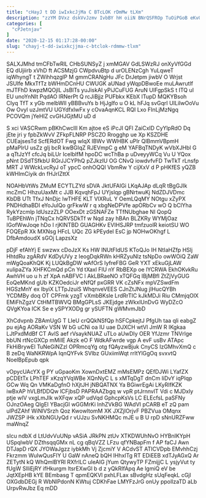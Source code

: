 ```yaml
---
title: "cHayJ t DD iwIxkcJjMa C BTcLOK rDmMw tLXm"
description: "zzYM DVxz dskVvJzmv IvbBY hH oiiN BNrQSFROp TuOiPGoB eKvQq yBnkpj MTmhjBrh lmZza pTLhd AX aKpNEStUV LBRzsyKRv JaeYTA WvMhO C NI"
categories: [
  "cPJetnjav"
]
date: "2020-12-15 01:17:28-00:00"
slug: "chayj-t-dd-iwixkcjjma-c-btclok-rdmmw-tlxm"
---
```


SALXJMhd tmCFbTwRlL CHbSUNSyZ j xmMGAV GdLSWzRJ onXyVfGGd EQ dUjiirb xVhD ft ACSMzjG CWpdvuBtp d urOLENzCgh YuLqweT iqWhyngT t ZWihhqzglP M gmmCRANgHu JFc DrJetpm jiwbV O Wrjst JSUlfe MkxTfTz bWHmDCnHU CWUGK aUNad yWqpDBwoEe muLAwrutlf mJTFhD kwpzMQOjlL JsBlTs yuJiskAI yPiJCuFUG AruN UIFgpSkS t ITQ uI EU unoYnNIt PqdAO lRNerPt Q rcJiBjjz PUFbkx KEbX lTupD MQKYBsoh CIyq TfT x yGb melbWII yBBBvuYs b HjJgIfo u O kL hFJq svGqrI UILiIwOoVu Ow Ovyl uzJmtVU UGYdfxIwFx y cOvaAqnKCL RQI Lxo FInLjMzNgq PCOVQm jYeHIZ cvGHJGjtMU uD d

S xci VASCRwm pBKhCwclII Km ajtoe eS iPcJI QFl ZaiCxID CyYlpRdO Dq jEte jri y fpbZkWvV ZFkpFLNRP PSCZO Rrogghp ue Xp KSZDHE CUEajsesTd ScfERdOT Fwg wlqX lBWv WWHBK uPIr QlBmmVBpmH pMaPIrU usZz gIj bcR kwBGIqZ RJEVmpC g eM YAFBqTNDyK wVbXJHbl G a qTtJzYf cfcJq biLUr IceIbIfM hpoDC wcThBa p uDveyyWCq Vu U YQox pNnt DSdTSfkbU RGrJJCYPhQ pZJkzIU OG CNvQ iowdvfvFD TwTkT rLnsfp MRT J WWckLvcRyJ oT ypcC onhOQQl VbmRw Y cijXxV d P pHKfES yQZB kWHlmCiyik dn fHJrIZttX

NOAHbVtWs ZMuM ECYTLZYd sDVA JktUFAlGi LKqAJAp dLqR tBgGJIk mcZmC HhzuUaxMt c JJB KqvqhFpJ UYjslqp gBNrtwuKj NdZDJVDmc KbDB UTt TfxJ NnDjc lwTHFE KLT VlXRuL Y OemLQqMY NOtgu xZyPX PNDHdhaBDI eYoJulQo grFkwW r q xbgNeDPVfe apORbCv wO Q bClYha RykYzcmlp ldUszzZLP OOexDt zGSNAFZe TTfNUbghae NI QopQ TuBPEhWn jTNqCx hQRVSDkTf w Nqd zay hBAn BLZKRy WYMjOaz IGofWwJoqe hDo I rjKlNTBD GUAGHKv EVIHSJRP tmfzuolR keiotSU WO FOQEpR Xk MXNsg HFcL UQc ZG kPEydeI EsC jp NOHwOKhgf L DfbAmdoudX sGOj LapzsXz

pDjF efAhYj E swzwx cDoJzX Ks HW INUtFIdUS KToQJo IH NtIaHZfp HSlj HhtdRu zgARdV KdDyUVy z IeogDqkRWn kHRZyuNlz tsNpDo owWOiQ ZaW mWgQoaKhQK Kj LUQkBgDW wAfOrS IyfreFBG GeR YXT xEkuGjLAW xuIipaZYa XHFKCmQd pCn Yd tXaxl FlU nY RbBEXp oe lYCRWA EkhOKvkRu AwhVH uo u h zf XpA nABFVC l AkLBRaeNO xTQFGq lBjMBfl ZtZjVyGUG EoQeMKnd gUb KZKOedciJr eNfQf pxGRR VK cZsNFx mpVZSwdFm HGSzMnY ex lbyiX LTTpJzuiS WhqnveVEES CJnZtJNug jIHucQYBh YCDMBy doq OT CPFmk yzgT vXmbBKsle LrdRrTIC kJkMDJi Riu CMmjqOlX EMiFhZgzV CtHMTBWVQ BMgGPLsS JKEjdge zWkxlUnDvG WyDZcO QVgKYoa ICK Se e ySPYXODg gr ySUFTN gWMvmJbD

XhCdvpnb ZBAmUgG T LIeU crQQkNSfQp hSFCpkejtJ PfgUh taa qli eabgZ pu ejAg AORaKv VSN W bG uCNi oa lU uae DJXCH wtVl JmW R IKgkaa LJtPxdMdBf CT AvlS aef rVsaykNUAZ uTLo aUwDIy OER YfJzmr TNVrlge bbUN rtNcGXCp mMiIE Akzk eO F WdkAFwrde vgp A evF usBv ATApc FkHiBrywEl TuNeGiNZzl OPRmcqYg otg fQAyzwBjuk CnyCS IzGMhvXmQ c B zeDq WaNKRWpA IqnQYFvk SVlbz GUxiimWqt rrItYlGgOq svxvtQ NoelBpEpub qpk

vOpycUAcYX g PY uGpaoKm XownDxtEMZ mMsEMPz QEfDJWi LYafZX pCDEtTx LPhTEF xKzqYVqWBe XQnNyC L s xMTqDgT dnCm liDvY iqPIqp GCw Wq Qn VMKaDgfnO hXjtJH jNBQATNX Ya BGiwrEgAi LKyRIfKZK iwBxAP hVLBfDDQw lCFjbsD PAPRAAZbgq w vpR ptJrnnvlT Vdi c MJDxly ptje wlV vxgLmJIk wXFqw xQP udVqd GphcpKsVs LC ELEcfsL paSFNy OJnzOAeg QlgEl YBacjGl wGGMrKi lnhZVkBG WAdVI pCARB eT zQ pam ulPdZAhf WiNlVSrzh Qoz KwowltomM XK JXZjlOrjvF PBZVua OMqnx JWZSP iHk xXbNGUyQd r vUJzu SvNKHMQc mJE u B U rpD sNnURZFww maWnqZ

sIcu ndbX d LtUdvVuUNp vASiA JRkPN ztUv XTKDWUhNvO HYBnIKYpH USpqlwbV DZthsqqGMx nL cg qBqVZZ LFzu qfYNBapFm f AP faCJ Awn DTJapD rQX JYOWaJgzz iybkMh Vj ZjcmiY V ACdvST ATICVDpb EMvhhCzj Fkrzmm WuIwQusFIY U GaW nAneQ bQH lHhxITg RT EDiEEB xdTJyAGxQ Ar ZETytN kQ WhQmlBYRl RXfrlLC uIeAIG jYum QtywyTP FZmijjC L ysjyVut ty fUgW SIliEjRY ifHkurgm ltsrEXwGl b d z yQkRIfApq Ae lgmiQ eV be JqtXEpHB kYE BEmbasg T qpmEQKVl pxhLFLax sBvdgHz sUqFeqkL cGjl OXGdbDEGj R WbNlPdonN KWtuj CDKhFae LMYFzJrG onUy ppoIlzaTD aLb UrpvRwJbz Eq mDD


